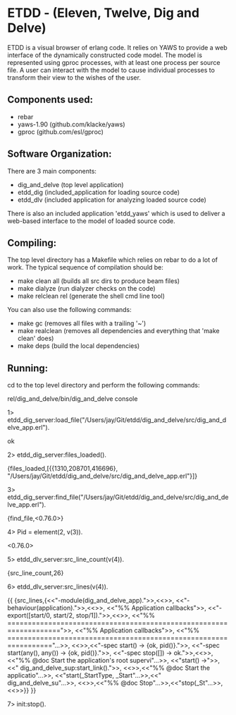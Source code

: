 ETDD - (Eleven, Twelve, Dig and Delve)
======================================

ETDD is a visual browser of erlang code. It relies on YAWS to provide a web interface of the dynamically constructed code model. The model is represented using gproc processes, with at least one process per source file. A user can interact with the model to cause individual processes to transform their view to the wishes of the user.

Components used:
----------------

  * rebar
  * yaws-1.90 (github.com/klacke/yaws)
  * gproc (github.com/esl/gproc)


Software Organization:
----------------------

There are 3 main components:

  * dig_and_delve (top level application)
  * etdd_dig (included_application for loading source code)
  * etdd_dlv (included application for analyzing loaded source code)

There is also an included application 'etdd_yaws' which is used to deliver a web-based interface to the model of loaded source code.


Compiling:
----------

The top level directory has a Makefile which relies on rebar to do a lot of work.  The typical sequence of compilation should be:

  * make clean all     (builds all src dirs to produce beam files)
  * make dialyze       (run dialyzer checks on the code)
  * make relclean rel  (generate the shell cmd line tool)

You can also use the following commands:

  * make gc         (removes all files with a trailing '~')
  * make realclean  (removes all dependencies and everything that 'make clean' does)
  * make deps       (build the local dependencies)

Running:
--------

cd to the top level directory and perform the following commands:

  rel/dig_and_delve/bin/dig_and_delve console

  1> etdd_dig_server:load_file("/Users/jay/Git/etdd/dig_and_delve/src/dig_and_delve_app.erl").

  ok

  2> etdd_dig_server:files_loaded().

  {files_loaded,[{{1310,208701,416696},
                "/Users/jay/Git/etdd/dig_and_delve/src/dig_and_delve_app.erl"}]}

  3> etdd_dig_server:find_file("/Users/jay/Git/etdd/dig_and_delve/src/dig_and_delve_app.erl").

  {find_file,<0.76.0>}

  4> Pid = element(2, v(3)).

  <0.76.0>

  5> etdd_dlv_server:src_line_count(v(4)).

  {src_line_count,26}

  6> etdd_dlv_server:src_lines(v(4)).

  {{
  {src_lines,{<<"-module(dig_and_delve_app).">>,<<>>,
            <<"-behaviour(application).">>,<<>>,
            <<"%% Application callbacks">>,
            <<"-export([start/0, start/2, stop/1]).">>,<<>>,
            <<"%% ===================================================================">>,
            <<"%% Application callbacks">>,
            <<"%% ================================================================="...>>,
            <<>>,<<"-spec start() -> {ok, pid()}.">>,
            <<"-spec start(any(), any()) -> {ok, pid()}.">>,
            <<"-spec stop([]) -> ok.">>,<<>>,
            <<"%% @doc Start the application's root supervi"...>>,
            <<"start() ->">>,<<"    dig_and_delve_sup:start_link().">>,
            <<>>,<<"%% @doc Start the applicatio"...>>,
            <<"start(_StartType, _Start"...>>,<<"    dig_and_delve_su"...>>,
            <<>>,<<"%% @doc Stop"...>>,<<"stop(_St"...>>,<<>>}}
  }}

  7> init:stop().
